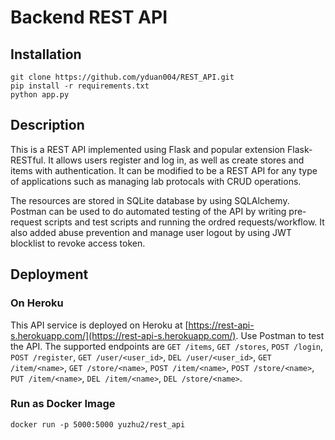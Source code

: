 # Backend REST API
## Installation
```
git clone https://github.com/yduan004/REST_API.git
pip install -r requirements.txt
python app.py
```

## Description
This is a REST API implemented using Flask and popular extension Flask-RESTful. It allows users register and log in, as well as create stores and items with authentication. It can be modified to be a REST API for any type of applications such as managing lab protocals with CRUD operations. 

The resources are stored in SQLite database by using SQLAlchemy. Postman can be used to do automated testing of the API by writing pre-request scripts and test scripts and running the ordred requests/workflow. It also added abuse prevention and manage user logout by using JWT blocklist to revoke access token.

## Deployment
### On Heroku
This API service is deployed on Heroku at [https://rest-api-s.herokuapp.com/](https://rest-api-s.herokuapp.com/). Use Postman to test the API. The supported endpoints are `GET /items`, `GET /stores`, `POST /login`, `POST /register`, `GET /user/<user_id>`, `DEL /user/<user_id>`, `GET /item/<name>`, `GET /store/<name>`, `POST /item/<name>`, `POST /store/<name>`, `PUT /item/<name>`, `DEL /item/<name>`, `DEL /store/<name>`.

### Run as Docker Image
```
docker run -p 5000:5000 yuzhu2/rest_api
```
